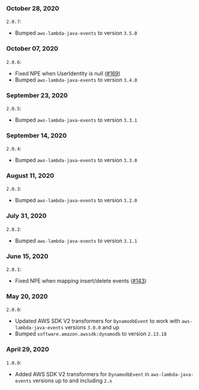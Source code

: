 ### October 28, 2020
`2.0.7`:
- Bumped `aws-lambda-java-events` to version `3.5.0`

### October 07, 2020
`2.0.6`:
- Fixed NPE when UserIdentity is null ([#169](https://github.com/aws/aws-lambda-java-libs/pull/169))
- Bumped `aws-lambda-java-events` to version `3.4.0`

### September 23, 2020
`2.0.5`:
- Bumped `aws-lambda-java-events` to version `3.3.1`

### September 14, 2020
`2.0.4`:
- Bumped `aws-lambda-java-events` to version `3.3.0`

### August 11, 2020
`2.0.3`:
- Bumped `aws-lambda-java-events` to version `3.2.0`

### July 31, 2020
`2.0.2`:
- Bumped `aws-lambda-java-events` to version `3.1.1`

### June 15, 2020
`2.0.1`:
- Fixed NPE when mapping insert/delete events ([#143](https://github.com/aws/aws-lambda-java-libs/pull/143))

### May 20, 2020
`2.0.0`:
- Updated AWS SDK V2 transformers for `DynamodbEvent` to work with `aws-lambda-java-events` versions `3.0.0` and up
- Bumped `software.amazon.awssdk:dynamodb` to version `2.13.18`

### April 29, 2020
`1.0.0`:
- Added AWS SDK V2 transformers for `DynamodbEvent` in `aws-lambda-java-events` versions up to and including `2.x`
